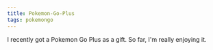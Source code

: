 ```yaml
---
title: Pokemon-Go-Plus
tags: pokemongo
---
```

I recently got a Pokemon Go Plus as a gift. So far, I'm really enjoying it.

